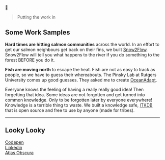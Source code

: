 👋  

> Putting the work in

## Some Work Samples

**Hard times are hitting salmon communities** across the world. In an effort to get our salmon neighbours get back on their fins, we built [Snow2Flow](https://s2f.ucsrb.org/). Snow2Flow will tell you what happens to the river if you do something to the forest BEFORE you do it.  

**Fish are moving north** to escape the heat. Fish are not as easy to track as people, so we have to guess their whereabouts. The Pinsky Lab at Rutgers University comes up good guesses. They asked me to create [OceanAdapt](https://oceanadapt.rutgers.edu/).

Everyone knows the feeling of having a really really good idea! Then forgetting that idea. Some ideas are not forgotten and get turned into common knowledge. Only to be forgotten later by everyone everywhere! Knowledge is a terrible thing to waste. We built a knowledge safe, [ITKDB](https://itkdb.org/about/) that is open source and free to use by anyone (made for tribes).

---  

## Looky Looky

[Codepen](https://codepen.io/pollardld)  
[Linkedin](https://www.linkedin.com/in/pollardld/)  
[Atlas Obscura](https://www.atlasobscura.com/users/diccfish)

